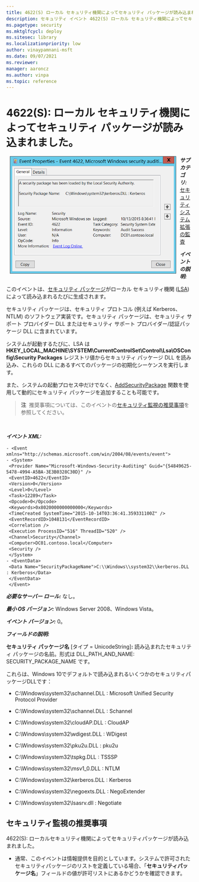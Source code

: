 ```yaml
---
title: 4622(S) ローカル セキュリティ機関によってセキュリティ パッケージが読み込まれました。
description: セキュリティ イベント 4622(S) ローカル セキュリティ機関によってセキュリティ パッケージが読み込まれました。
ms.pagetype: security
ms.mktglfcycl: deploy
ms.sitesec: library
ms.localizationpriority: low
author: vinaypamnani-msft
ms.date: 09/07/2021
ms.reviewer: 
manager: aaroncz
ms.author: vinpa
ms.topic: reference
---
```


# 4622(S): ローカル セキュリティ機関によってセキュリティ パッケージが読み込まれました。

<img src="images/event-4622.png" alt="Event 4622 illustration" width="449" height="317" hspace="10" align="left" />

***サブカテゴリ:***&nbsp;[セキュリティ システム拡張の監査](audit-security-system-extension.md)

***イベントの説明:***

このイベントは、[セキュリティ パッケージ](/windows/win32/secauthn/ssp-aps-versus-ssps)がローカル セキュリティ機関 ([LSA](/windows/win32/secauthn/lsa-authentication)) によって読み込まれるたびに生成されます。

セキュリティ パッケージは、セキュリティ プロトコル (例えば Kerberos、NTLM) のソフトウェア実装です。セキュリティ パッケージは、セキュリティ サポート プロバイダー DLL またはセキュリティ サポート プロバイダー/認証パッケージ DLL に含まれています。

システムが起動するたびに、LSA は **HKEY\_LOCAL\_MACHINE\\SYSTEM\\CurrentControlSet\\Control\\Lsa\\OSConfig\\Security Packages** レジストリ値からセキュリティ パッケージ DLL を読み込み、これらの DLL にあるすべてのパッケージの初期化シーケンスを実行します。

また、システムの起動プロセス中だけでなく、[AddSecurityPackage](/windows/win32/api/sspi/nf-sspi-addsecuritypackagea) 関数を使用して動的にセキュリティ パッケージを追加することも可能です。

> **注**&nbsp;&nbsp;推奨事項については、このイベントの[セキュリティ監視の推奨事項](#security-monitoring-recommendations)を参照してください。

<br clear="all">

***イベント XML:***
```
- <Event xmlns="http://schemas.microsoft.com/win/2004/08/events/event">
- <System>
 <Provider Name="Microsoft-Windows-Security-Auditing" Guid="{54849625-5478-4994-A5BA-3E3B0328C30D}" /> 
 <EventID>4622</EventID> 
 <Version>0</Version> 
 <Level>0</Level> 
 <Task>12289</Task> 
 <Opcode>0</Opcode> 
 <Keywords>0x8020000000000000</Keywords> 
 <TimeCreated SystemTime="2015-10-14T03:36:41.359331100Z" /> 
 <EventRecordID>1048131</EventRecordID> 
 <Correlation /> 
 <Execution ProcessID="516" ThreadID="520" /> 
 <Channel>Security</Channel> 
 <Computer>DC01.contoso.local</Computer> 
 <Security /> 
 </System>
- <EventData>
 <Data Name="SecurityPackageName">C:\\Windows\\system32\\kerberos.DLL : Kerberos</Data> 
 </EventData>
 </Event>

```

***必要なサーバー ロール:*** なし。

***最小 OS バージョン:*** Windows Server 2008、Windows Vista。

***イベント バージョン:*** 0。

***フィールドの説明:***

**セキュリティ パッケージ名** \[タイプ = UnicodeString\]**:** 読み込まれたセキュリティ パッケージの名前。形式は DLL\_PATH\_AND\_NAME: SECURITY\_PACKAGE\_NAME です。

これらは、Windows 10でデフォルトで読み込まれるいくつかのセキュリティパッケージDLLです：

-   C:\\Windows\\system32\\schannel.DLL : Microsoft Unified Security Protocol Provider

-   C:\\Windows\\system32\\schannel.DLL : Schannel

-   C:\\Windows\\system32\\cloudAP.DLL : CloudAP

-   C:\\Windows\\system32\\wdigest.DLL : WDigest

-   C:\\Windows\\system32\\pku2u.DLL : pku2u

-   C:\\Windows\\system32\\tspkg.DLL : TSSSP

-   C:\\Windows\\system32\\msv1\_0.DLL : NTLM

-   C:\\Windows\\system32\\kerberos.DLL : Kerberos

-   C:\\Windows\\system32\\negoexts.DLL : NegoExtender

-   C:\\Windows\\system32\\lsasrv.dll : Negotiate

## セキュリティ監視の推奨事項

4622(S): ローカルセキュリティ機関によってセキュリティパッケージが読み込まれました。

-   通常、このイベントは情報提供を目的としています。システムで許可されたセキュリティパッケージのリストを定義している場合、「**セキュリティパッケージ名**」フィールドの値が許可リストにあるかどうかを確認できます。
